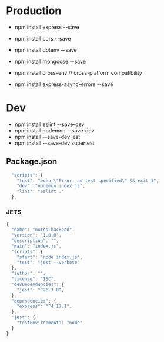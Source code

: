 # Production
- npm install express --save
- npm install cors --save
- npm install dotenv --save

- npm install mongoose --save
- npm install cross-env // cross-platform compatibility
- npm install express-async-errors --save



# Dev
- npm install eslint --save-dev
- npm install nodemon --save-dev
- npm install --save-dev jest
- npm install --save-dev supertest




## Package.json 
```js
  "scripts": {
    "test": "echo \"Error: no test specified\" && exit 1",
    "dev": "nodemon index.js",
    "lint": "eslint ."
  },
```


### JETS
```js
{
  "name": "notes-backend",
  "version": "1.0.0",
  "description": "",
  "main": "index.js",
  "scripts": {
    "start": "node index.js",
    "test": "jest --verbose"
  },
  "author": "",
  "license": "ISC",
  "devDependencies": {
    "jest": "^26.3.0",
  },
  "dependencies": {
    "express": "^4.17.1",
  },
  "jest": {
    "testEnvironment": "node"
  }
}
```
